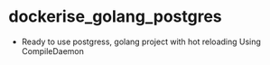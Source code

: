 # dockerise_golang_postgres
- Ready to use postgress, golang project with hot reloading Using CompileDaemon
